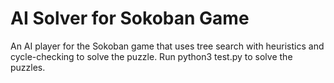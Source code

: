 # AI Solver for Sokoban Game

An AI player for the Sokoban game that uses tree search with heuristics and cycle-checking to solve the puzzle. Run python3 test.py to solve the puzzles.


